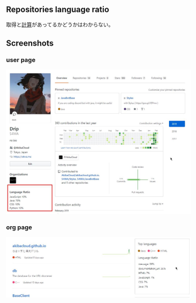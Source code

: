 ## Repositories language ratio
取得と[計算](https://github.com/S4WA/repositories-language-ratio/blob/master/src/github.js#L75)があってるかどうかはわからない。 

## Screenshots
### user page  
![img](https://raw.githubusercontent.com/S4WA/files/master/Dzd81FgVAAAILFM.jpg)  
### org page  
![img](https://raw.githubusercontent.com/S4WA/files/master/DznV1XkUcAAE2dL.jpg)
